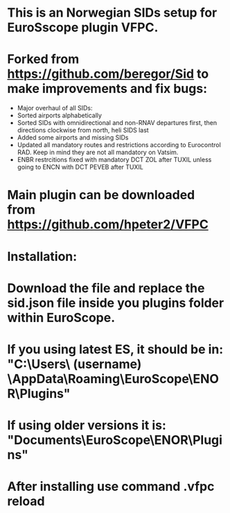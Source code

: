 # This is an Norwegian SIDs setup for EuroSscope plugin VFPC.
# Forked from https://github.com/beregor/Sid to make improvements and fix bugs:
- Major overhaul of all SIDs:
- Sorted airports alphabetically
- Sorted SIDs with omnidirectional and non-RNAV departures first, then directions clockwise from north, heli SIDS last
- Added some airports and missing SIDs
- Updated all mandatory routes and restrictions according to Eurocontrol RAD. Keep in mind they are not all mandatory on Vatsim.
- ENBR restrcitions fixed with mandatory DCT ZOL after TUXIL unless going to ENCN with DCT PEVEB after TUXIL
# Main plugin can be downloaded from https://github.com/hpeter2/VFPC
# Installation:
# Download the file and replace the sid.json file inside you plugins folder within EuroScope.
# If you using latest ES, it should be in: "C:\Users\ (username) \AppData\Roaming\EuroScope\ENOR\Plugins"
# If using older versions it is: "Documents\EuroScope\ENOR\Plugins"
# After installing use command .vfpc reload
